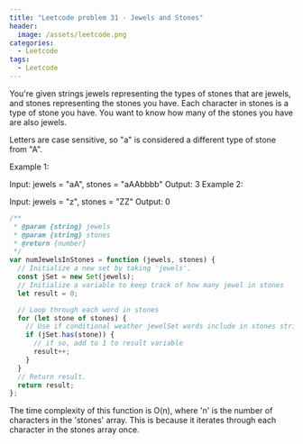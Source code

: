 ```yaml
---
title: "Leetcode problem 31 - Jewels and Stones"
header:
  image: /assets/leetcode.png
categories:
  - Leetcode
tags:
  - Leetcode
---
```


You're given strings jewels representing the types of stones that are jewels, and stones representing the stones you have. Each character in stones is a type of stone you have. You want to know how many of the stones you have are also jewels.

Letters are case sensitive, so "a" is considered a different type of stone from "A".

Example 1:

Input: jewels = "aA", stones = "aAAbbbb"
Output: 3
Example 2:

Input: jewels = "z", stones = "ZZ"
Output: 0

```js
/**
 * @param {string} jewels
 * @param {string} stones
 * @return {number}
 */
var numJewelsInStones = function (jewels, stones) {
  // Initialize a new set by taking 'jewels'.
  const jSet = new Set(jewels);
  // Initialize a variable to keep track of how many jewel in stones
  let result = 0;

  // Loop through each word in stones
  for (let stone of stones) {
    // Use if conditional weather jewelSet words include in stones string or not.
    if (jSet.has(stone)) {
      // if so, add to 1 to result variable
      result++;
    }
  }
  // Return result.
  return result;
};
```

The time complexity of this function is O(n), where 'n' is the number of characters in the 'stones' array. This is because it iterates through each character in the stones array once.
